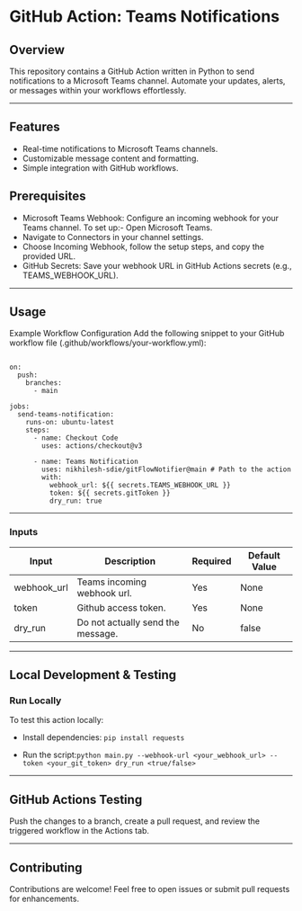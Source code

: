 # GitHub Action: Teams Notifications
## Overview
This repository contains a GitHub Action written in Python to send notifications to a Microsoft Teams channel. Automate your updates, alerts, or messages within your workflows effortlessly.

---
## Features
- Real-time notifications to Microsoft Teams channels.
- Customizable message content and formatting.
- Simple integration with GitHub workflows.

## Prerequisites
- Microsoft Teams Webhook: Configure an incoming webhook for your Teams channel. To set up:- Open Microsoft Teams.
- Navigate to Connectors in your channel settings.
- Choose Incoming Webhook, follow the setup steps, and copy the provided URL.
- GitHub Secrets: Save your webhook URL in GitHub Actions secrets (e.g., TEAMS_WEBHOOK_URL).

---
## Usage
Example Workflow Configuration
Add the following snippet to your GitHub workflow file (.github/workflows/your-workflow.yml):

```name: Notify Teams Example

on:
  push:
    branches:
      - main

jobs:
  send-teams-notification:
    runs-on: ubuntu-latest
    steps:
      - name: Checkout Code
        uses: actions/checkout@v3

      - name: Teams Notification
        uses: nikhilesh-sdie/gitFlowNotifier@main # Path to the action
        with:
          webhook_url: ${{ secrets.TEAMS_WEBHOOK_URL }}
          token: ${{ secrets.gitToken }}
          dry_run: true
```

---
### Inputs
| Input | Description | Required | Default Value | 
| ----- | ----------- | -------- | ------------- |
| webhook_url | Teams incoming webhook url. | Yes | None | 
| token | Github access token. | Yes | None | 
| dry_run | Do not actually send the message. | No | false |  

---
## Local Development & Testing
### Run Locally
To test this action locally:
- Install dependencies: ```pip install requests```

- Run the script:```python main.py --webhook-url <your_webhook_url> --token <your_git_token> dry_run <true/false> ```

---

## GitHub Actions Testing
Push the changes to a branch, create a pull request, and review the triggered workflow in the Actions tab.

---
## Contributing
Contributions are welcome! Feel free to open issues or submit pull requests for enhancements.
